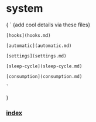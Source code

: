 # system
{
    `
    {add cool details via these files}
    
    [hooks](hooks.md)

    [automatic](automatic.md)
    
    [settings](settings.md)
    
    [sleep-cycle](sleep-cycle.md)
    
    [consumption](consumption.md)
    
    `
}

### [index](index.md)